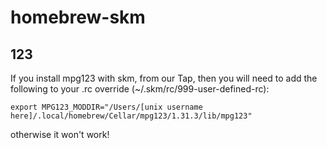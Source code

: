 # homebrew-skm

## 123
If you install mpg123 with skm, from our Tap, then you will need to add the following to your .rc override (~/.skm/rc/999-user-defined-rc):
```
export MPG123_MODDIR="/Users/[unix username here]/.local/homebrew/Cellar/mpg123/1.31.3/lib/mpg123"
```
otherwise it won't work!

